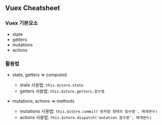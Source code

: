## Vuex Cheatsheet

### Vuex 기본요소

- state
- getters
- mutations
- actions



### 활용법

- state, getters => computed
  - state 사용법: `this.$store.state`
  - getters 사용법: `this.$store.getters.함수명`

- mutations, actions => methods

  - mutations 사용법: `this.$store.commit('문자열 형태의 함수명', 매개변수)`
  - actions 사용법: `this.$store.dispatch('mutation 함수명', 매개변수)`

  

